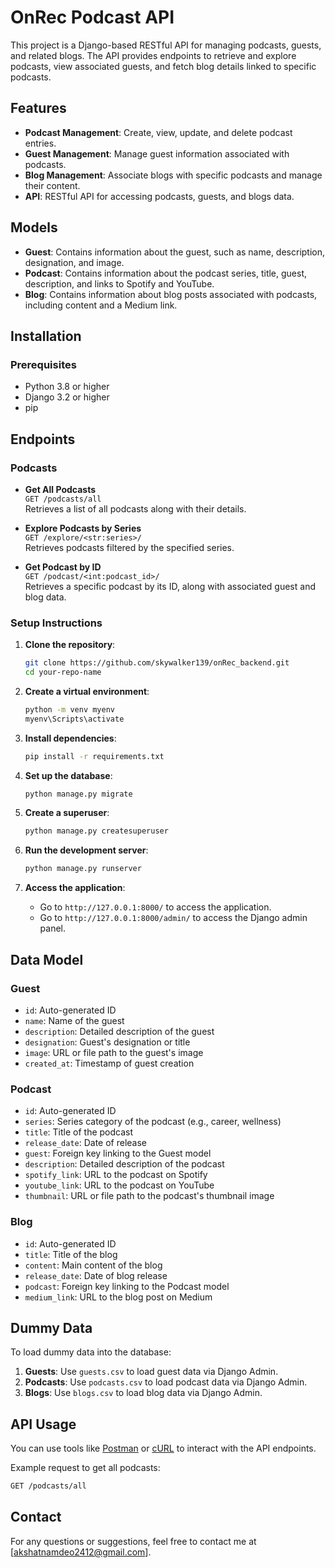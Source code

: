 # OnRec Podcast API

This project is a Django-based RESTful API for managing podcasts, guests, and related blogs. The API provides endpoints to retrieve and explore podcasts, view associated guests, and fetch blog details linked to specific podcasts.

## Features

- **Podcast Management**: Create, view, update, and delete podcast entries.
- **Guest Management**: Manage guest information associated with podcasts.
- **Blog Management**: Associate blogs with specific podcasts and manage their content.
- **API**: RESTful API for accessing podcasts, guests, and blogs data.

## Models

- **Guest**: Contains information about the guest, such as name, description, designation, and image.
- **Podcast**: Contains information about the podcast series, title, guest, description, and links to Spotify and YouTube.
- **Blog**: Contains information about blog posts associated with podcasts, including content and a Medium link.

## Installation

### Prerequisites

- Python 3.8 or higher
- Django 3.2 or higher
- pip

## Endpoints

### Podcasts

- **Get All Podcasts**  
  `GET /podcasts/all`  
  Retrieves a list of all podcasts along with their details.

- **Explore Podcasts by Series**  
  `GET /explore/<str:series>/`  
  Retrieves podcasts filtered by the specified series.

- **Get Podcast by ID**  
  `GET /podcast/<int:podcast_id>/`  
  Retrieves a specific podcast by its ID, along with associated guest and blog data.


### Setup Instructions

1. **Clone the repository**:
    ```bash
    git clone https://github.com/skywalker139/onRec_backend.git
    cd your-repo-name
    ```

2. **Create a virtual environment**:
    ```bash
    python -m venv myenv
    myenv\Scripts\activate
 
    ```

3. **Install dependencies**:
    ```bash
    pip install -r requirements.txt
    ```

4. **Set up the database**:
    ```bash
    python manage.py migrate
    ```

5. **Create a superuser**:
    ```bash
    python manage.py createsuperuser
    ```

6. **Run the development server**:
    ```bash
    python manage.py runserver
    ```

7. **Access the application**:
    - Go to `http://127.0.0.1:8000/` to access the application.
    - Go to `http://127.0.0.1:8000/admin/` to access the Django admin panel.
## Data Model

### Guest
- `id`: Auto-generated ID
- `name`: Name of the guest
- `description`: Detailed description of the guest
- `designation`: Guest's designation or title
- `image`: URL or file path to the guest's image
- `created_at`: Timestamp of guest creation

### Podcast
- `id`: Auto-generated ID
- `series`: Series category of the podcast (e.g., career, wellness)
- `title`: Title of the podcast
- `release_date`: Date of release
- `guest`: Foreign key linking to the Guest model
- `description`: Detailed description of the podcast
- `spotify_link`: URL to the podcast on Spotify
- `youtube_link`: URL to the podcast on YouTube
- `thumbnail`: URL or file path to the podcast's thumbnail image

### Blog
- `id`: Auto-generated ID
- `title`: Title of the blog
- `content`: Main content of the blog
- `release_date`: Date of blog release
- `podcast`: Foreign key linking to the Podcast model
- `medium_link`: URL to the blog post on Medium

## Dummy Data

To load dummy data into the database:

1. **Guests**: Use `guests.csv` to load guest data via Django Admin.
2. **Podcasts**: Use `podcasts.csv` to load podcast data via Django Admin.
3. **Blogs**: Use `blogs.csv` to load blog data via Django Admin.


## API Usage

You can use tools like [Postman](https://www.postman.com/) or [cURL](https://curl.se/) to interact with the API endpoints.

Example request to get all podcasts:
```bash
GET /podcasts/all
```


## Contact

For any questions or suggestions, feel free to contact me at [akshatnamdeo2412@gmail.com].


